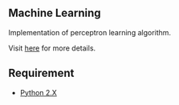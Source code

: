 ## Machine Learning
Implementation of perceptron learning algorithm.

Visit [here](https://www.csie.ntu.edu.tw/~htlin/mooc/doc/02_handout.pdf) for more details.

## Requirement
* [Python 2.X](https://www.python.org/downloads/)
